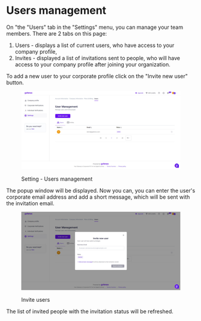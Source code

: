 # Users management

On "the "Users" tab in the "Settings" menu, you can manage your team members. There are 2 tabs on this page:

1. Users - displays a list of current users, who have access to your company profile,
2. Invites - displayed a list of invitations sent to people, who will have access to your company profile after joining your organization.

To add a new user to your corporate profile click on the "Invite new user" button.&#x20;

<figure><img src="../.gitbook/assets/SettingsUsersList.png" alt="Setting - Users management"><figcaption><p>Setting - Users management</p></figcaption></figure>

The popup window will be displayed. Now you can, you can enter the user's corporate email address and add a short message, which will be sent with the invitation email.

<figure><img src="../.gitbook/assets/SettingsUsersInvite.png" alt="Invite users"><figcaption><p>Invite users</p></figcaption></figure>

The list of invited people with the invitation status will be refreshed.

